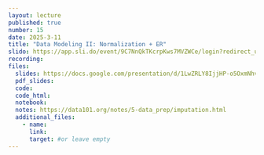 ```yaml
---
layout: lecture
published: true
number: 15
date: 2025-3-11
title: "Data Modeling II: Normalization + ER"
slido: https://app.sli.do/event/9C7NnQkTKcrpKws7MVZWCe/login?redirect_url=https%3A%2F%2Fapp.sli.do%2Fevent%2F9C7NnQkTKcrpKws7MVZWCe
recording: 
files:
  slides: https://docs.google.com/presentation/d/1LwZRLY8IjjHP-o5OxmNhv4dlshQvgzmCt4Ar951Qt6c/edit#slide=id.g33e96e3856c_0_0
  pdf_slides:
  code:
  code_html:
  notebook: 
  notes: https://data101.org/notes/5-data_prep/imputation.html
  additional_files:
    - name:
      link:
      target: #or leave empty
---
```

